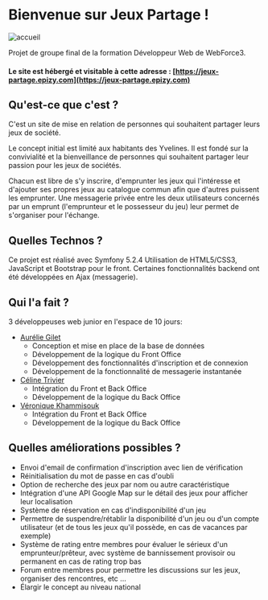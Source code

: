 # Bienvenue sur Jeux Partage !

![accueil](https://user-images.githubusercontent.com/75724762/114068898-b1ca1e00-989e-11eb-8508-c37845bec57b.png)

Projet de groupe final de la formation Développeur Web de WebForce3. 

#### Le site est hébergé et visitable à cette adresse : [https://jeux-partage.epizy.com](https://jeux-partage.epizy.com)

## Qu'est-ce que c'est ?

C'est un site de mise en relation de personnes qui souhaitent partager leurs jeux de société.

Le concept initial est limité aux habitants des Yvelines. Il est fondé sur la convivialité et la bienveillance de personnes qui souhaitent partager leur passion pour les jeux de sociétés.

Chacun est libre de s'y inscrire, d'emprunter les jeux qui l'intéresse et d'ajouter ses propres jeux au catalogue commun afin que d'autres puissent les emprunter.
Une messagerie privée entre les deux utilisateurs concernés par un emprunt (l'emprunteur et le possesseur du jeu) leur permet de s'organiser pour l'échange.

## Quelles Technos ?

Ce projet est réalisé avec Symfony 5.2.4
Utilisation de HTML5/CSS3, JavaScript et Bootstrap pour le front.
Certaines fonctionnalités backend ont été développées en Ajax (messagerie).

## Qui l'a fait ?

3 développeuses web junior en l'espace de 10 jours:

* [Aurélie Gilet](https://github.com/AurelieGilet)
  - Conception et mise en place de la base de données
  - Développement de la logique du Front Office
  - Développement des fonctionnalités d'inscription et de connexion
  - Développement de la fonctionnalité de messagerie instantanée 
* [Céline Trivier](https://github.com/titiceline)
  - Intégration du Front et Back Office
  - Développement de la logique du Back Office
* [Véronique Khammisouk](https://github.com/KhammisoukVeronique)
  - Intégration du Front et Back Office
  - Développement de la logique du Back Office

## Quelles améliorations possibles ?

* Envoi d'email de confirmation d'inscription avec lien de vérification
* Réinitialisation du mot de passe en cas d'oubli
* Option de recherche des jeux par nom ou autre caractéristique
* Intégration d'une API Google Map sur le détail des jeux pour afficher leur localisation
* Système de réservation en cas d'indisponibilité d'un jeu
* Permettre de suspendre/rétablir la disponibilité d'un jeu ou d'un compte utilisateur (et de tous les jeux qu'il possède, en cas de vacances par exemple)
* Système de rating entre membres pour évaluer le sérieux d'un emprunteur/prêteur, avec système de bannissement provisoir ou permanent en cas de rating trop bas
* Forum entre membres pour permettre les discussions sur les jeux, organiser des rencontres, etc ...
* Élargir le concept au niveau national
